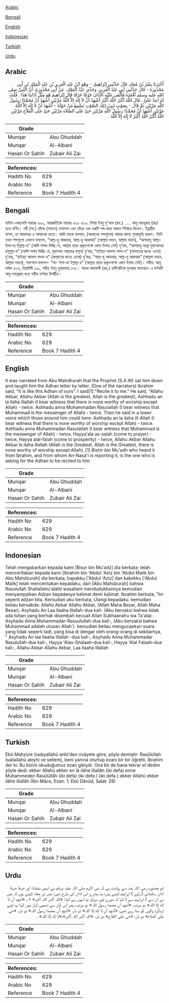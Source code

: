 [Arabic](#arabic)

[Bengali](#bengali)

[English](#english)

[Indonesian](#indonesian)

[Turkish](#turkish)

[Urdu](#urdu)

## Arabic


<div dir="rtl" lang="ar" style={{fontSize:'larger',backgroundColor:'#f8f9fa',padding:20}}>
أَخْبَرَنَا بِشْرُ بْنُ مُعَاذٍ، قَالَ حَدَّثَنِي إِبْرَاهِيمُ، - وَهُوَ ابْنُ عَبْدِ الْعَزِيزِ بْنِ عَبْدِ الْمَلِكِ بْنِ أَبِي مَحْذُورَةَ - قَالَ حَدَّثَنِي أَبِي عَبْدُ الْعَزِيزِ، وَجَدِّي عَبْدُ الْمَلِكِ، عَنْ أَبِي مَحْذُورَةَ، أَنَّ النَّبِيَّ صلى الله عليه وسلم أَقْعَدَهُ فَأَلْقَى عَلَيْهِ الأَذَانَ حَرْفًا حَرْفًا قَالَ إِبْرَاهِيمُ هُوَ مِثْلُ أَذَانِنَا هَذَا ‏.‏ قُلْتُ لَهُ أَعِدْ عَلَىَّ ‏.‏ قَالَ اللَّهُ أَكْبَرُ اللَّهُ أَكْبَرُ أَشْهَدُ أَنْ لاَ إِلَهَ إِلاَّ اللَّهُ مَرَّتَيْنِ أَشْهَدُ أَنَّ مُحَمَّدًا رَسُولُ اللَّهِ مَرَّتَيْنِ ثُمَّ قَالَ - بِصَوْتٍ دُونَ ذَلِكَ الصَّوْتِ يُسْمِعُ مَنْ حَوْلَهُ - أَشْهَدُ أَنْ لاَ إِلَهَ إِلاَّ اللَّهُ مَرَّتَيْنِ أَشْهَدُ أَنَّ مُحَمَّدًا رَسُولُ اللَّهِ مَرَّتَيْنِ حَىَّ عَلَى الصَّلاَةِ مَرَّتَيْنِ حَىَّ عَلَى الْفَلاَحِ مَرَّتَيْنِ اللَّهُ أَكْبَرُ اللَّهُ أَكْبَرُ لاَ إِلَهَ إِلاَّ اللَّهُ ‏.‏
</div>
<div style={{backgroundColor:'#f8f9fa',padding:20, marginBottom: 10}}><table> <thead> <tr> <th>Grade</th> <th></th> </tr> </thead> <tbody> <tr><td>Munqar</td><td>Abu Ghuddah</td></tr><tr><td>Munqar</td><td>Al-Albani</td></tr><tr><td>Hasan Or Sahih</td><td>Zubair Ali Zai</td></tr></tbody></table><table> <thead> <tr> <th>References:</th> <th></th> </tr> </thead> <tbody><tr><td>Hadith No</td><td>629</td></tr><tr><td>Arabic No</td><td>629</td></tr><tr><td>Reference</td><td>Book 7 Hadith 4</td></tr></tbody></table></div>

## Bengali


<div dir="ltr" lang="bn" style={{fontSize:'larger',backgroundColor:'#f8f9fa',padding:20}}>
হাদিস একাডেমি নাম্বারঃ ৬২৯, আন্তর্জাতিক নাম্বারঃ ৬৩০ ৬২৯. বিশর ইবনু মু'আয (রহ.) ..... আবূ মাহযূরাহ্ (রাঃ) হতে বর্ণিত। নবী (সা.) তাঁকে (সামনে) বসালেন এবং তাঁকে এক একটি শব্দ করে আযান শিখিয়ে দিলেন। ইব্রাহীম বলেন, তা আমাদের এ আযানের মতো। আমি তাকে বললাম, (আযানের শব্দগুলো) আমার কাছে পুনরাবৃত্তি করুন। তিনি তখন শব্দগুলো এভাবে বললেন, “আল্ল-হু আকবার, আল্ল-হু আকবার” (আল্লাহ মহান, আল্লাহ মহান), “আশহাদু আল্লা- ইলা-হা ইল্লাল্ল-হ” (আমি সাক্ষ্য দিচ্ছি যে, আল্লাহ ছাড়া প্রকৃতপক্ষে কোন ইলাহ নেই) দু’বার, “আশহাদু আন্না মুহাম্মাদার রসূলুল্ল-হ” (আমি সাক্ষ্য দিচ্ছি যে, মুহাম্মাদ আল্লাহর রসূল) দু’বার, “হাইয়্যা আলাস্ সালা-হ” (সালাতের জন্যে এসো) দু'বার, “হাইয়্যা আলাল ফালা-হ” (কল্যাণের জন্যে এসো) দু’বার, “আল্ল-হু আকবার, আল্ল-হু আকবার” (আল্লাহ মহান, আল্লাহ মহান), সবশেষে বললেন- “লা- ইলা-হা ইল্লাল্ল-হ” (আল্লাহ ছাড়া প্রকৃতপক্ষে কোন ইলাহ নেই)। সহীহ: আবু দাউদ ৫০৩, তিরমিযী ১৯১, সহীহ ইবনু খুযায়মাহ ৩৭৮। শায়খ আলবানী (রহ.) হাদীসটিকে মুনকার বলেছেন: এ বর্ণনাটি আবু মাহযূরাহ হতে সহীহ বর্ণনার বিপরীত।
</div>
<div style={{backgroundColor:'#f8f9fa',padding:20, marginBottom: 10}}><table> <thead> <tr> <th>Grade</th> <th></th> </tr> </thead> <tbody> <tr><td>Munqar</td><td>Abu Ghuddah</td></tr><tr><td>Munqar</td><td>Al-Albani</td></tr><tr><td>Hasan Or Sahih</td><td>Zubair Ali Zai</td></tr></tbody></table><table> <thead> <tr> <th>References:</th> <th></th> </tr> </thead> <tbody><tr><td>Hadith No</td><td>629</td></tr><tr><td>Arabic No</td><td>629</td></tr><tr><td>Reference</td><td>Book 7 Hadith 4</td></tr></tbody></table></div>

## English


<div dir="ltr" lang="en" style={{fontSize:'larger',backgroundColor:'#f8f9fa',padding:20}}>
It was narrated from Abu Mahdhurah that the Prophet (S.A.W) sat him down and taught him the Adhan letter by letter. (One of the narrators) Ibrahim said, "It is like this Adhan of ours". I said[1]:"Recite it to me." He said, "Allahu Akbar, Allahu Akbar (Allah is the greatest, Allah is the greatest), Ashhadu an la ilaha illallah (I bear witness that there is none worthy of worship except Allah) - twice. Ashhadu anna Muhammadan Rasulallah (I bear witness that Muhammad is the messenger of Allah) - twice. Then he said in a lower voice which those around him could here: Ashhadu an la ilaha ill-Allah (I bear witness that there is none worthy of worship except Allah) - twice. Ashhadu anna Muhammadan Rasulallah (I bear witness that Muhammad is the messenger of Allah) - twice, Hayya'ala as-salah (come to prayer) - twice, Hayya alal-falah (come to prosperity) - twice, Allahu Akbar Allahu Akbar la ilaha illallah (Allah is the Greatest, Allah is the Greatest, there is none worthy of worship except Allah). [1] Bishir bin Mu'adh who heard it from Ibrahim, and from whom An-Nasa'i is reporting it, is the one who is asking for the Adhan to be recited to him
</div>
<div style={{backgroundColor:'#f8f9fa',padding:20, marginBottom: 10}}><table> <thead> <tr> <th>Grade</th> <th></th> </tr> </thead> <tbody> <tr><td>Munqar</td><td>Abu Ghuddah</td></tr><tr><td>Munqar</td><td>Al-Albani</td></tr><tr><td>Hasan Or Sahih</td><td>Zubair Ali Zai</td></tr></tbody></table><table> <thead> <tr> <th>References:</th> <th></th> </tr> </thead> <tbody><tr><td>Hadith No</td><td>629</td></tr><tr><td>Arabic No</td><td>629</td></tr><tr><td>Reference</td><td>Book 7 Hadith 4</td></tr></tbody></table></div>

## Indonesian


<div dir="ltr" lang="id" style={{fontSize:'larger',backgroundColor:'#f8f9fa',padding:20}}>
Telah mengabarkan kepada kami [Bisyr bin Mu'adz] dia berkata; telah menceritakan kepada kami [Ibrahim bin 'Abdul 'Aziz bin 'Abdul Malik bin Abu Mahdzurah] dia berkata; bapakku ['Abdul 'Aziz] dan kakekku ['Abdul Malik] telah menceritakan kepadaku, dari [Abu Mahdzurah] bahwa Rasulullah Shallallahu'alaihi wasallam mendudukkannya kemudian menyampaikan Adzan kepadanya kalimat demi kalimat. Ibrahim berkata; "Ini seperti adzan kita. Kemudian aku berkata; Ulangi kepadaku. kemudian beliau bersabda: Allahu Akbar Allahu Akbar, (Allah Maha Besar, Allah Maha Besar). Asyhadu An Laa llaaha Illallah-dua kali- (Aku bersaksi bahwa tidak ada tuhan yang berhak disembah kecuali Allah Subhaanahu wa Ta'ala). Asyhadu Anna Muhammadar-Rasuulullah-dua kali-, (Aku bersaksi bahwa Muhammad adalah utusan Allah'). kemudian beliau mengucapkan suara yang tidak seperti tadi, yang bisa di dengar oleh orang-orang di sekitarnya, " Asyhadu An laa Ilaaha Illallah -dua kali-, Asyhadu Anna Muhammadar Rasulullah-dua kali-, Hayya 'Alas-Shalaah-dua kali-, Hayya 'Alal Falaah-dua kali-, Allahu Akbar Allahu Akbar, Laa Ilaaha Illallah
</div>
<div style={{backgroundColor:'#f8f9fa',padding:20, marginBottom: 10}}><table> <thead> <tr> <th>Grade</th> <th></th> </tr> </thead> <tbody> <tr><td>Munqar</td><td>Abu Ghuddah</td></tr><tr><td>Munqar</td><td>Al-Albani</td></tr><tr><td>Hasan Or Sahih</td><td>Zubair Ali Zai</td></tr></tbody></table><table> <thead> <tr> <th>References:</th> <th></th> </tr> </thead> <tbody><tr><td>Hadith No</td><td>629</td></tr><tr><td>Arabic No</td><td>629</td></tr><tr><td>Reference</td><td>Book 7 Hadith 4</td></tr></tbody></table></div>

## Turkish


<div dir="ltr" lang="tr" style={{fontSize:'larger',backgroundColor:'#f8f9fa',padding:20}}>
Ebû Mahzüre (radıyallahü anh)’den rivâyete göre, şöyle demiştir: Rasûlüllah (sallallahü aleyhi ve sellem), beni yanına oturtup ezanı bir bir öğretti. İbrahim der ki: Bu bizim okuduğumuz ezan gibiydi. Ona bir de bana tekrar et dedim şöyle dedi: ekber Allahü ekber en lâ ilâhe illallâh (iki defa) enne Muhammeden Rasûlüllâh (iki defa) (iki defa ) (iki defa ) ekber Allahü ekber ilâhe illallâh (İbn Mâce, Ezan: 1; Ebû Dâvûd, Salat: 28)
</div>
<div style={{backgroundColor:'#f8f9fa',padding:20, marginBottom: 10}}><table> <thead> <tr> <th>Grade</th> <th></th> </tr> </thead> <tbody> <tr><td>Munqar</td><td>Abu Ghuddah</td></tr><tr><td>Munqar</td><td>Al-Albani</td></tr><tr><td>Hasan Or Sahih</td><td>Zubair Ali Zai</td></tr></tbody></table><table> <thead> <tr> <th>References:</th> <th></th> </tr> </thead> <tbody><tr><td>Hadith No</td><td>629</td></tr><tr><td>Arabic No</td><td>629</td></tr><tr><td>Reference</td><td>Book 7 Hadith 4</td></tr></tbody></table></div>

## Urdu


<div dir="rtl" lang="ur" style={{fontSize:'larger',backgroundColor:'#f8f9fa',padding:20}}>
ابو محذورہ رضی اللہ عنہ سے روایت ہے کہ نبی اکرم صلی اللہ علیہ وسلم نے انہیں بٹھایا، اور حرفاً حرفاً اذان سکھائی ( راوی ) ابراہیم کہتے ہیں: وہ ہمارے اس اذان کی طرح تھی، بشر بن معاذ کہتے ہیں کہ میں نے ان سے ( ابراہیم سے ) کہا کہ میرے اوپر دہراؤ، تو انہوں نے کہا: «اللہ أكبر اللہ أكبر» ۲؎ «أشهد أن لا إله إلا اللہ» دو مرتبہ، «أشهد أن محمدا رسول اللہ» دو مرتبہ، پھر اس آواز سے دھیمی آواز میں کہا: وہ اپنے اردگرد والوں کو سنا رہے تھے، «أشهد أن لا إله إلا اللہ» دو بار، «أشهد أن محمدا رسول اللہ» دو بار، «حى على الصلاة» دو بار، «حى على الفلاح» دو بار، «اللہ أكبر اللہ أكبر»،«‏‏‏‏لا إله إلا اللہ» ۔
</div>
<div style={{backgroundColor:'#f8f9fa',padding:20, marginBottom: 10}}><table> <thead> <tr> <th>Grade</th> <th></th> </tr> </thead> <tbody> <tr><td>Munqar</td><td>Abu Ghuddah</td></tr><tr><td>Munqar</td><td>Al-Albani</td></tr><tr><td>Hasan Or Sahih</td><td>Zubair Ali Zai</td></tr></tbody></table><table> <thead> <tr> <th>References:</th> <th></th> </tr> </thead> <tbody><tr><td>Hadith No</td><td>629</td></tr><tr><td>Arabic No</td><td>629</td></tr><tr><td>Reference</td><td>Book 7 Hadith 4</td></tr></tbody></table></div>